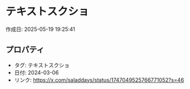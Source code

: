 # テキストスクショ

作成日: 2025-05-19 19:25:41

## プロパティ

- タグ: テキストスクショ
- 日付: 2024-03-06
- リンク: https://x.com/saladdays/status/1747049525766771052?s=46

